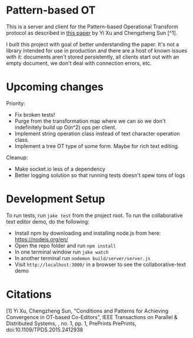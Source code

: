 # Pattern-based OT

This is a server and client for the Pattern-based Operational Transform
protocol as described in [this paper](http://www.computer.org/csdl/trans/td/preprint/07060680-abs.html)
by Yi Xu and Chengzheng Sun [^1].

I built this project with goal of better understanding the paper. It's not
a library intended for use in production and there are a host of known
issues with it: documents aren't stored persistently, all clients start
out with an empty document, we don't deal with connection errors, etc.

# Upcoming changes

Priority:

- Fix broken tests!
- Purge from the transformation map where we can so we don't indefinitely build up O(n^2) ops per client.
- Implement string operation class instead of text character operation class.
- Implement a tree OT type of some form. Maybe for rich text editing.

Cleanup:

- Make socket.io less of a dependency
- Better logging solution so that running tests doesn't spew tons of logs

# Development Setup

To run tests, run `jake test` from the project root. To run the collaborative text
editor demo, do the following:

- Install npm by downloading and installing node.js from here: https://nodejs.org/en/
- Open the repo folder and run `npm install`
- In one terminal window run `jake watch`
- In another terminal run `nodemon build/server/server.js`
- Visit `http://localhost:3000/` in a browser to see the collaborative-text demo


# Citations

[1] Yi Xu, Chengzheng Sun, "Conditions and Patterns for Achieving Convergence in OT-based Co-Editors", IEEE
Transactions on Parallel & Distributed Systems, , no. 1, pp. 1, PrePrints PrePrints, doi:10.1109/TPDS.2015.2412938